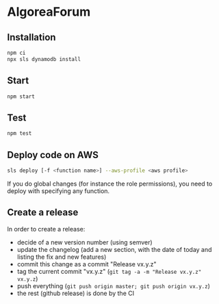 # AlgoreaForum

## Installation

```sh
npm ci
npx sls dynamodb install
```

## Start

```sh
npm start
```


## Test

```sh
npm test
```

## Deploy code on AWS

```sh
sls deploy [-f <function name>] --aws-profile <aws profile>
```

If you do global changes (for instance the role permissions), you need to deploy with specifying any function.
 
## Create a release

In order to create a release:
- decide of a new version number (using semver)
- update the changelog (add a new section, with the date of today and listing the fix and new features)
- commit this change as a commit "Release vx.y.z"
- tag the current commit "vx.y.z" (`git tag -a -m "Release vx.y.z" vx.y.z`)
- push everything (`git push origin master; git push origin vx.y.z`)
- the rest (github release) is done by the CI

